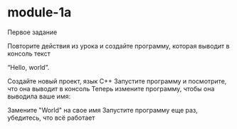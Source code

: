 # module-1a

Первое задание

Повторите действия из урока и создайте программу, которая выводит в консоль текст

“Hello, world”.

Создайте новый проект, язык C++
Запустите программу и посмотрите, что она выводит в консоль
Теперь измените программу, чтобы она выводила ваше имя:

Замените "World" на свое имя
Запустите программу еще раз, убедитесь, что всё работает
